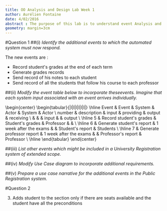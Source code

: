 ```yaml
---
title: OO Analysis and Design Lab Week 1
author: Aurélien Fontaine
date: 4/02/2016
abstract : The purpose of this lab is to understand event Analysis and System Sequence Diagrams
geometry: margin=3cm
---
```


#Question 1
##(i)
_Identify the additional events to which the automated system must now respond._

The new events are :

- Record student's grades at the end of each term
- Generate grades records
- Send record of his notes to each student
- Send record of all the students that follow his course to each professor


##(ii)
_Modify the event table below to incorporate theseevents. Imagine that each
system input associated with an event arrives individually._

\begin{center}
    \begin{tabular}{|l|l|l|l|l|l|}
        \hline
        Event & Event & System & Actor & System & Actor \\
        number & description & input & providing & output & receiving \\
        & & & input & & output \\
        \hline
        5 & Record student's grades & Student's grades & Professor & & \\
        \hline
        6 & Generate student's report & 1 week after the exams & &
        Student's report & Students \\
        \hline
        7 & Generate professor report & 1 week after the exams & &
        Professor's report & Professor \\
        \hline
    \end{tabular}
\end{center}

##(iii)
_List other events which might be included in
a University Registration system of extended scope._

##(iv)
_Modify Use Case diagram to incorporate additional
requirements._

##(v)
_Prepare a use case narrative for the additional events in the Public
Registration system._

#Question 2

3. Adds student to the section only if there are seats available and the student
have all the preconditions
